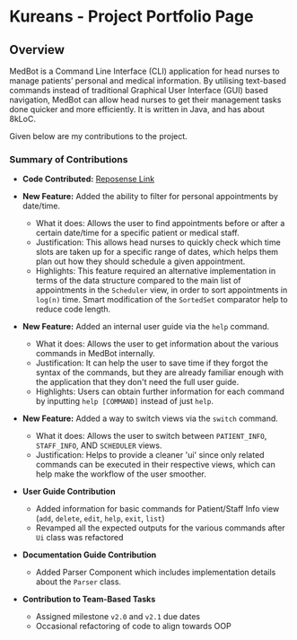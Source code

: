 # Kureans  - Project Portfolio Page

## Overview

MedBot is a Command Line Interface (CLI) application for head nurses to manage patients’ personal and 
medical information. By utilising text-based commands instead of traditional Graphical User Interface (GUI) 
based navigation, MedBot can allow head nurses to get their management tasks done quicker and more efficiently.
It is written in Java, and has about 8kLoC.

Given below are my contributions to the project.

### Summary of Contributions

* **Code Contributed:** [Reposense Link](https://nus-cs2113-ay2122s1.github.io/tp-dashboard/#breakdown=true&search=kureans)
* **New Feature:** Added the ability to filter for personal appointments by date/time.
    * What it does: Allows the user to find appointments before or after a
      certain date/time for a specific patient or medical staff.
    * Justification: This allows head nurses to quickly check which time slots are taken
      up for a specific range of dates, which helps them plan out how they should schedule a
      given appointment. 
    * Highlights: This feature required an alternative implementation in terms of the data structure
      compared to the main list of appointments in the `Scheduler` view, in order to sort appointments
      in `log(n)` time. Smart modification of the `SortedSet` comparator help to reduce code length.
  
    
* **New Feature:** Added an internal user guide via the `help` command.
  * What it does: Allows the user to get information about the various commands in MedBot internally. 
  * Justification: It can help the user to save time if they forgot the syntax of the commands, but they are
                   already familiar enough with the application that they don't need the full user guide.
  * Highlights: Users can obtain further information for each command by inputting `help [COMMAND]` instead of
                just `help`. 
  

* **New Feature:** Added a way to switch views via the `switch` command.
  * What it does: Allows the user to switch between `PATIENT_INFO`, `STAFF_INFO`, AND `SCHEDULER`
                    views.
  * Justification: Helps to provide a cleaner 'ui' since only related commands can be executed in their respective
                   views, which can help make the workflow of the user smoother.


* **User Guide Contribution**
  * Added information for basic commands for Patient/Staff Info view (`add`, `delete`, `edit`, `help`, `exit`, `list`)
  * Revamped all the expected outputs for the various commands after `Ui` class was refactored


* **Documentation Guide Contribution**
  * Added Parser Component which includes implementation details about the `Parser` class. 


* **Contribution to Team-Based Tasks**
  * Assigned milestone `v2.0` and `v2.1` due dates 
  * Occasional refactoring of code to align towards OOP
